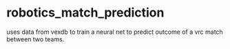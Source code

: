# robotics_match_prediction

uses data from vexdb to train a neural net to predict outcome of a vrc match between two teams.
